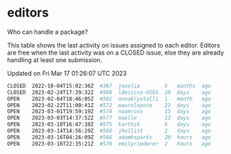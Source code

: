 # editors

Who can handle a package?

This table shows the last activity on issues assigned to each editor.
Editors are free when the last activity was on a CLOSED issue, else they
are already handling at least one submission.

Updated on Fri Mar 17 01:26:07 UTC 2023

```bash
CLOSED  2022-10-04T15:02:36Z  #367  jooolia        5   months  ago
CLOSED  2023-02-24T17:39:32Z  #560  ldecicco-USGS  20  days    ago
OPEN    2023-02-04T18:46:05Z  #502  annakrystalli  1   month   ago
OPEN    2023-02-22T11:00:41Z  #572  maurolepore    22  days    ago
OPEN    2023-03-01T19:59:19Z  #574  noamross       15  days    ago
OPEN    2023-03-03T14:37:52Z  #577  maelle         13  days    ago
OPEN    2023-03-10T16:47:38Z  #575  karthik        6   days    ago
OPEN    2023-03-14T14:56:29Z  #568  jhollist       2   days    ago
OPEN    2023-03-16T04:26:09Z  #566  adamhsparks    20  hours   ago
OPEN    2023-03-16T22:35:21Z  #576  emilyriederer  2   hours   ago
```
